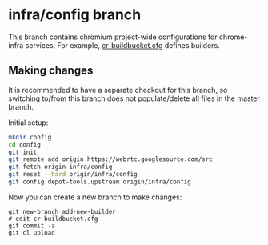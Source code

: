 # infra/config branch

This branch contains chromium project-wide configurations
for chrome-infra services.
For example, [cr-buildbucket.cfg](cr-buildbucket.cfg) defines builders.

## Making changes

It is recommended to have a separate checkout for this branch, so switching
to/from this branch does not populate/delete all files in the master branch.

Initial setup:

```bash
mkdir config
cd config
git init
git remote add origin https://webrtc.googlesource.com/src
git fetch origin infra/config
git reset --hard origin/infra/config
git config depot-tools.upstream origin/infra/config
```

Now you can create a new branch to make changes:

```
git new-branch add-new-builder
# edit cr-buildbucket.cfg
git commit -a
git cl upload
```

